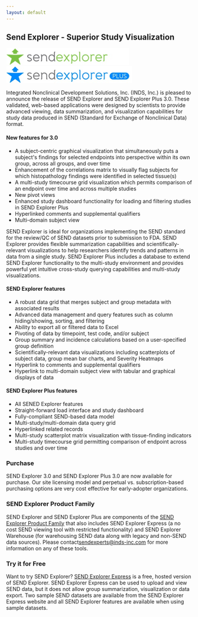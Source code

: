 ```yaml
---
layout: default
---
```


Send Explorer - Superior Study Visualization
--------------------------------------------

![se-small](/assets/images/se-small.jpg)
![se-plus-small](/assets/images/se-plus-small.jpg)

Integrated Nonclinical Development Solutions, Inc. (INDS, Inc.) is pleased to
announce the release of SEND Explorer and SEND Explorer Plus 3.0. These
validated, web-based applications were designed by scientists to provide
advanced viewing, data summarization, and visualization capabilities for study
data produced in SEND (Standard for Exchange of Nonclinical Data) format.

#### New features for 3.0

-   A subject-centric graphical visualization that simultaneously puts a
    subject's findings for selected endpoints into perspective within its own
    group, across all groups, and over time
-   Enhancement of the correlations matrix to visually flag subjects for which
    histopathology findings were identified in selected tissue(s)
-   A multi-study timecourse grid visualization which permits comparison of an
    endpoint over time and across multiple studies
-   New pivot views
-   Enhanced study dashboard functionality for loading and filtering studies in
    SEND Explorer Plus
-   Hyperlinked comments and supplemental qualifiers
-   Multi-domain subject view

SEND Explorer is ideal for organizations implementing the SEND standard for the
review/QC of SEND datasets prior to submission to FDA. SEND Explorer provides
flexible summarization capabilities and scientifically-relevant visualizations
to help researchers identify trends and patterns in data from a single
study. SEND Explorer Plus includes a database to extend SEND Explorer
functionality to the multi-study environment and provides powerful yet intuitive
cross-study querying capabilities and multi-study visualizations.

#### SEND Explorer features

-   A robust data grid that merges subject and group metadata with associated
    results
-   Advanced data management and query features such as column hiding/showing,
    sorting, and filtering
-   Ability to export all or filtered data to Excel
-   Pivoting of data by timepoint, test code, and/or subject
-   Group summary and incidence calculations based on a user-specified group
    definition
-   Scientifically-relevant data visualizations including scatterplots of
    subject data, group mean bar charts, and Severity Heatmaps
-   Hyperlink to comments and supplemental qualifiers
-   Hyperlink to multi-domain subject view with tabular and graphical displays
    of data

#### SEND Explorer Plus features

-   All SENED Explorer features
-   Straight-forward load interface and study dashboard
-   Fully-compliant SEND-based data model
-   Multi-study/multi-domain data query grid
-   Hyperlinked related records
-   Multi-study scatterplot matrix visualization with tissue-finding indicators
-   Multi-study timecourse grid permitting comparison of endpoint across studies
    and over time

### Purchase

SEND Explorer 3.0 and SEND Explorer Plus 3.0 are now available for purchase. Our
site licensing model and perpetual vs. subscription-based purchasing options are
very cost effective for early-adopter organizations.

### SEND Explorer Product Family

SEND Explorer and SEND Explorer Plus are components of the [SEND Explorer
Product Family](/sendexplorer-proeduct-family) that also includes
SEND Explorer Express (a no cost SEND viewing tool with restricted
functionality) and SEND Explorer Warehouse (for warehousing SEND data along with
legacy and non-SEND data sources). Please contact<sendexperts@inds-inc.com> for
more information on any of these tools.

### Try it for Free

Want to try SEND Explorer? [SEND Explorer
Express](http://www.sendexplorer.com/) is a free, hosted version of SEND
Explorer. SEND Explorer Express can be used to upload and view SEND data, but it
does not allow group summarization, visualization or data export. Two sample
SEND datasets are available from the SEND Explorer Express website and all SEND
Explorer features are available when using sample datasets.
